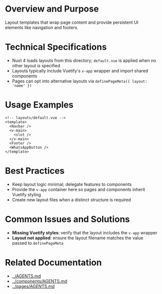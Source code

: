# Overview and Purpose
Layout templates that wrap page content and provide persistent UI elements like navigation and footers.

# Technical Specifications
- Nuxt 4 loads layouts from this directory; `default.vue` is applied when no other layout is specified
- Layouts typically include Vuetify's `v-app` wrapper and import shared components
- Pages can opt into alternative layouts via `definePageMeta({ layout: 'name' })`

# Usage Examples
```vue
<!-- layouts/default.vue -->
<template>
  <Navbar />
  <v-main>
    <slot />
  </v-main>
  <Footer />
  <WhatsAppButton />
</template>
```

# Best Practices
- Keep layout logic minimal; delegate features to components
- Provide the `v-app` container here so pages and components inherit Vuetify styling
- Create new layout files when a distinct structure is required

# Common Issues and Solutions
- **Missing Vuetify styles**: verify that the layout includes the `v-app` wrapper
- **Layout not applied**: ensure the layout filename matches the value passed to `definePageMeta`

# Related Documentation
- [../AGENTS.md](../AGENTS.md)
- [../components/AGENTS.md](../components/AGENTS.md)
- [../pages/AGENTS.md](../pages/AGENTS.md)

